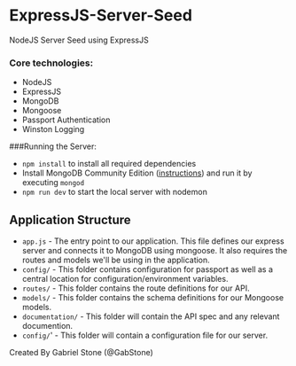 # ExpressJS-Server-Seed
NodeJS Server Seed using ExpressJS

### Core technologies:
- NodeJS
- ExpressJS
- MongoDB
- Mongoose
- Passport Authentication
- Winston Logging


###Running the Server:
- `npm install` to install all required dependencies
- Install MongoDB Community Edition ([instructions](https://docs.mongodb.com/manual/installation/#tutorials)) and run it by executing `mongod`
- `npm run dev` to start the local server with nodemon

## Application Structure
- `app.js` - The entry point to our application. This file defines our express server and connects it to MongoDB using mongoose. It also requires the routes and models we'll be using in the application.
- `config/` - This folder contains configuration for passport as well as a central location for configuration/environment variables.
- `routes/` - This folder contains the route definitions for our API.
- `models/` - This folder contains the schema definitions for our Mongoose models.
- `documentation/` - This folder will contain the API spec and any relevant documention.
- `config/`' - This folder will contain a configuration file for our server.


Created By Gabriel Stone (@GabStone)
